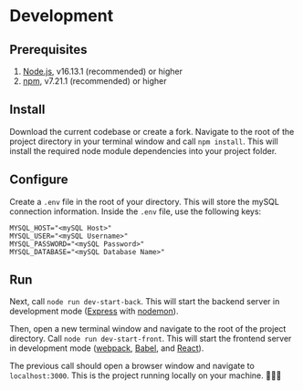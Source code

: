 # Development

## Prerequisites

1. [Node.js](https://nodejs.dev/learn/how-to-install-nodejs), v16.13.1 (recommended) or higher
2. [npm](https://docs.npmjs.com/downloading-and-installing-node-js-and-npm), v7.21.1 (recommended) or higher

## Install

Download the current codebase or create a fork. Navigate to the root of the project directory in your terminal window and call `npm install`. This will install the required node module dependencies into your project folder.

## Configure

Create a `.env` file in the root of your directory. This will store the mySQL connection information. Inside the `.env` file, use the following keys:

```
MYSQL_HOST="<mySQL Host>"
MYSQL_USER="<mySQL Username>"
MYSQL_PASSWORD="<mySQL Password>"
MYSQL_DATABASE="<mySQL Database Name>"
```

## Run

Next, call `node run dev-start-back`. This will start the backend server in development mode ([Express](https://expressjs.com/) with [nodemon](https://www.npmjs.com/package/nodemon)).

Then, open a new terminal window and navigate to the root of the project directory. Call `node run dev-start-front`. This will start the frontend server in development mode ([webpack](https://webpack.js.org/), [Babel](https://babeljs.io/), and [React](https://reactjs.org/)).

The previous call should open a browser window and navigate to `localhost:3000`. This is the project running locally on your machine. 🎉🎉🎉
